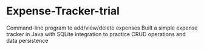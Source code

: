 # Expense-Tracker-trial
Command-line program to add/view/delete expenses
Built a simple expense tracker in Java with SQLite integration to practice CRUD operations and data persistence
